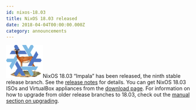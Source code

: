```yaml
---
id: nixos-18.03
title: NixOS 18.03 released
date: 2018-04-04T00:00:00.000Z
category: announcements
---
```


[![18.03 Impala logo](../../../assets/logo/nixos-logo-18.03-impala-lores.png)](https://github.com/NixOS/nixos-artwork/blob/master/releases/18.03-impala/impala.png)NixOS 18.03 “Impala” has been released, the ninth stable release branch. See the [release notes](/manual/nixos/stable/release-notes.html#sec-release-18.03) for details. You can get NixOS 18.03 ISOs and VirtualBox appliances from the [download page](/download). For information on how to upgrade from older release branches to 18.03, check out the [manual section on upgrading](/manual/nixos/stable/index.html#sec-upgrading).
